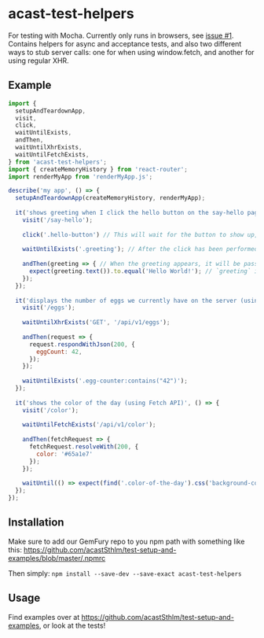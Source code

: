 # acast-test-helpers
For testing with Mocha. Currently only runs in browsers, see 
[issue #1](https://github.com/acastSthlm/acast-test-helpers/issues/1). 
Contains helpers for async and acceptance tests, and also two different 
ways to stub server calls: one for when using window.fetch, and another 
for using regular XHR.

## Example
```js
import { 
  setupAndTeardownApp, 
  visit,
  click,
  waitUntilExists,
  andThen,
  waitUntilXhrExists,
  waitUntilFetchExists,
} from 'acast-test-helpers';
import { createMemoryHistory } from 'react-router';
import renderMyApp from 'renderMyApp.js';

describe('my app', () => {
  setupAndTeardownApp(createMemoryHistory, renderMyApp);
   
  it('shows greeting when I click the hello button on the say-hello page', () => {
    visit('/say-hello');
    
    click('.hello-button') // This will wait for the button to show up, and then click it. Any jQuery selector will work.
    
    waitUntilExists('.greeting'); // After the click has been performed, this will start looking for the greeting.
    
    andThen(greeting => { // When the greeting appears, it will be passed as the single argument to the function passed to the following `andThen` call. 
      expect(greeting.text()).to.equal('Hello World!'); // `greeting` is a jQuery object. 
    });
  });
  
  it('displays the number of eggs we currently have on the server (using regular XHR)', () => {
    visit('/eggs');
    
    waitUntilXhrExists('GET', '/api/v1/eggs'); 
    
    andThen(request => {
      request.respondWithJson(200, {
        eggCount: 42,
      });
    });
    
    waitUntilExists('.egg-counter:contains("42")');
  });
  
  it('shows the color of the day (using Fetch API)', () => {
    visit('/color');
    
    waitUntilFetchExists('/api/v1/color');
    
    andThen(fetchRequest => {
      fetchRequest.resolveWith(200, {
        color: '#65a1e7'
      });
    });
    
    waitUntil(() => expect(find('.color-of-the-day').css('background-color')).to.equal('#65a1e7');
  });
});

```

## Installation
Make sure to add our GemFury repo to you npm path with something like 
this: https://github.com/acastSthlm/test-setup-and-examples/blob/master/.npmrc

Then simply:
`npm install --save-dev --save-exact acast-test-helpers`

## Usage 
Find examples over at https://github.com/acastSthlm/test-setup-and-examples, or look at the tests!
